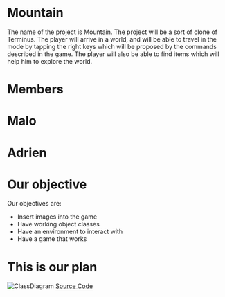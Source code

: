 # Mountain
The name of the project is Mountain. The project will be a sort of clone of Terminus. The player will arrive in a world, and will be able to travel in the mode by tapping the right keys which will be proposed by the commands described in the game. The player will also be able to find items which will help him to explore the world.
# Members
 # Malo
 # Adrien
 
# Our objective 
Our objectives are:
- Insert images into the game
- Have working object classes
- Have an environment to interact with
- Have a game that works

# This is our plan
![ClassDiagram](https://github.com/Adrienqwerty/GroupeProjectNumberOne/blob/main/Screenshot%202024-02-21%20at%2012.35.00%20PM.png?raw=true)
[Source Code](https://github.com/Adrienqwerty/GroupeProjectNumberOne/blob/main/THP%20(1).zip)
